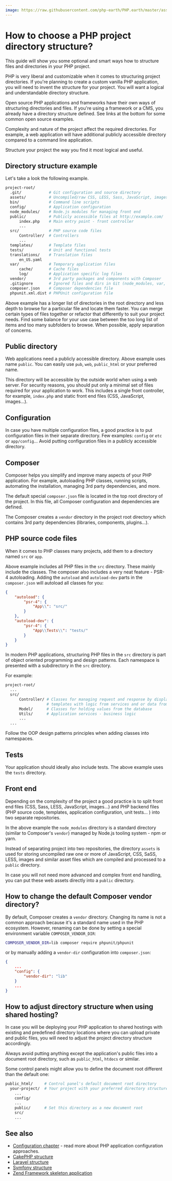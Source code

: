 ```yaml
---
image: https://raw.githubusercontent.com/php-earth/PHP.earth/master/assets/images/faq/misc/structure.png
---
```


# How to choose a PHP project directory structure?

This guide will show you some optional and smart ways how to structure files and
directories in your PHP project.

PHP is very liberal and customizable when it comes to structuring project
directories. If you're planning to create a custom vanilla PHP application, you
will need to invent the structure for your project. You will want a logical and
understandable directory structure.

Open source PHP applications and frameworks have their own ways of structuring
directories and files. If you're using a framework or a CMS, you already have a
directory structure defined. See links at the bottom for some common open source
examples.

Complexity and nature of the project affect the required directories. For example,
a web application will have additional publicly accessible directory compared to
a command line application.

Structure your project the way you find it most logical and useful.

## Directory structure example

Let's take a look the following example.

```bash
project-root/
  .git/            # Git configuration and source directory
  assets/          # Uncompiled/raw CSS, LESS, Sass, JavaScript, images
  bin/             # Command line scripts
  config/          # Application configuration
  node_modules/    # Node.js modules for managing front end
  public/          # Publicly accessible files at http://example.com/
      index.php    # Main entry point - front controller
      ...
  src/             # PHP source code files
      Controller/  # Controllers
      ...
  templates/       # Template files
  tests/           # Unit and functional tests
  translations/    # Translation files
      en_US.yaml
  var/             # Temporary application files
      cache/       # Cache files
      log/         # Application specific log files
  vendor/          # 3rd party packages and components with Composer
  .gitignore       # Ignored files and dirs in Git (node_modules, var, vendor...)
  composer.json    # Composer dependencies file
  phpunit.xml.dist # PHPUnit configuration file
```

Above example has a longer list of directories in the root directory and less
depth to browse for a particular file and locate them faster. You can merge
certain types of files together or refactor that differently to suit your project
needs. Find some balance for your use case between the too long list of items
and too many subfolders to browse. When possible, apply separation of concerns.

## Public directory

Web applications need a publicly accessible directory. Above example uses name
`public`. You can easily use `pub`, `web`, `public_html` or your preferred name.

This directory will be accessible by the outside world when using a web server.
For security reasons, you should put only a minimal set of files required for
your application to work. This includes a single front controller, for example,
`index.php` and static front end files (CSS, JavaScript, images...).

## Configuration

In case you have multiple configuration files, a good practice is to put
configuration files in their separate directory. Few examples:
`config` or `etc` or `app/config`... Avoid putting configuration files in
a publicly accessible directory.

## Composer

Composer helps you simplify and improve many aspects of your PHP application.
For example, autoloading PHP classes, running scripts, automating the
installation, managing 3rd party dependencies, and more.

The default special `composer.json` file is located in the top root directory of
the project. In this file, all Composer configuration and dependencies are
defined.

The Composer creates a `vendor` directory in the project root directory which
contains 3rd party dependencies (libraries, components, plugins...).

## PHP source code files

When it comes to PHP classes many projects, add them to a directory named `src`
or `app`.

Above example includes all PHP files in the `src` directory. These mainly include
the classes. The composer also includes a very neat feature - PSR-4 autoloading.
Adding the `autoload` and `autoload-dev` parts in the `composer.json` will
autoload all classes for you:

```json
{
    "autoload": {
        "psr-4": {
            "App\\": "src/"
        }
    },
    "autoload-dev": {
        "psr-4": {
            "App\\Tests\\": "tests/"
        }
    }
}
```

In modern PHP applications, structuring PHP files in the `src` directory is part
of object oriented programming and design patterns. Each namespace is presented
with a subdirectory in the `src` directory.

For example:

```bash
project-root/
  ...
  src/
      Controller/ # Classes for managing request and response by displaying
                  # templates with logic from services and or data from DB
      Model/      # Classes for holding values from the database
      Utils/      # Application services - business logic
      ...
  ...
```

Follow the OOP design patterns principles when adding classes into namespaces.

## Tests

Your application should ideally also include tests. The above example uses the
`tests` directory.

## Front end

Depending on the complexity of the project a good practice is to split front end
files (CSS, Sass, LESS, JavaScript, images...) and PHP backend files (PHP source
code, templates, application configuration, unit tests... ) into two separate
repositories.

In the above example the `node_modules` directory is a standard directory (similar
to Composer's `vendor`) managed by Node.js tooling system - npm or yarn.

Instead of separating project into two repositories, the directory `assets` is
used for storing uncompiled raw one or more of JavaScript, CSS, SaSS, LESS, images
and similar asset files which are compiled and processed to a `public` directory.

In case you will not need more advanced and complex front end handling, you can
put these web assets directly into a `public` directory.

## How to change the default Composer vendor directory?

By default, Composer creates a `vendor` directory. Changing its name is not
a common approach because it's a standard name used in the PHP ecosystem.
However, renaming can be done by setting a special environment variable
`COMPOSER_VENDOR_DIR`:

```bash
COMPOSER_VENDOR_DIR=lib composer require phpunit/phpunit
```

or by manually adding a `vendor-dir` configuration into `composer.json`:

```json
{
    ...
    "config": {
        "vendor-dir": "lib"
    }
    ...
}
```

## How to adjust directory structure when using shared hosting?

In case you will be deploying your PHP application to shared hostings with
existing and predefined directory locations where you can upload private and
public files, you will need to adjust the project directory structure
accordingly.

Always avoid putting anything except the application's public files into a
document root directory, such as `public_html`, `htdocs` or similar.

Some control panels might allow you to define the document root different than
the default one:

```bash
public_html/     # Control panel's default document root directory
  your-project/  # Your project with your preferred directory structure
    ...
    config/
    ...
    public/      # Set this directory as a new document root
    src/
    ...
```

## See also

* [Configuration chapter](/security/configuration.md) - read more about PHP
  application configuration approaches.
* [CakePHP structure](https://book.cakephp.org/3.0/en/intro/cakephp-folder-structure.html)
* [Laravel structure](https://laravel.com/docs/5.5/structure)
* [Symfony structure](http://symfony.com/doc/current/configuration/override_dir_structure.html)
* [Zend Framework skeleton application](https://github.com/zendframework/ZendSkeletonApplication)
